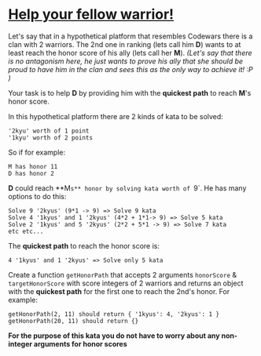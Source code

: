 # [Help your fellow warrior!](https://www.codewars.com/kata/help-your-fellow-warrior "https://www.codewars.com/kata/5660aa6fa60f03856c000045")

Let's say that in a hypothetical platform that resembles Codewars there is a clan with 2 warriors. The 2nd one in ranking (lets call him **D**) wants to at least reach the honor score of his ally (lets call her **M**). 
*(Let's say that there is no antagonism here, he just wants to prove his ally that she should be proud to have him in the clan and sees this as the only way to achieve it! :P )*

Your task is to help **D** by providing him with the **quickest path** to reach **M**'s honor score.

In this hypothetical platform there are 2 kinds of kata to be solved:
```
'2kyu' worth of 1 point 
'1kyu' worth of 2 points 
```

So if for example:
```
M has honor 11
D has honor 2
```
**D** could reach **M`s** honor by solving kata worth of `9`. He has many options to do this:
```
Solve 9 '2kyus' (9*1 -> 9) => Solve 9 kata
Solve 4 '1kyus' and 1 '2kyus' (4*2 + 1*1-> 9) => Solve 5 kata
Solve 2 '1kyus' and 5 '2kyus' (2*2 + 5*1 -> 9) => Solve 7 kata
etc etc...
```
The **quickest path** to reach the honor score is: 
```
4 '1kyus' and 1 '2kyus' => Solve only 5 kata
```

Create a function `getHonorPath` that accepts 2 arguments `honorScore` & `targetHonorScore` with score integers of 2 warriors and returns an object with the **quickest path** for the first one to reach the 2nd's honor. For example:

```
getHonorPath(2, 11) should return { '1kyus': 4, '2kyus': 1 }
getHonorPath(20, 11) should return {}
```

**For the purpose of this kata you do not have to worry about any non-integer arguments for honor scores**
